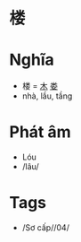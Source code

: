 # 楼

# Nghĩa
* 楼 = [木](木.md) [娄](娄.md)
* nhà, lầu, tầng

# Phát âm
* Lóu
*  /lâu/

# Tags
* /Sơ cấp//04/

